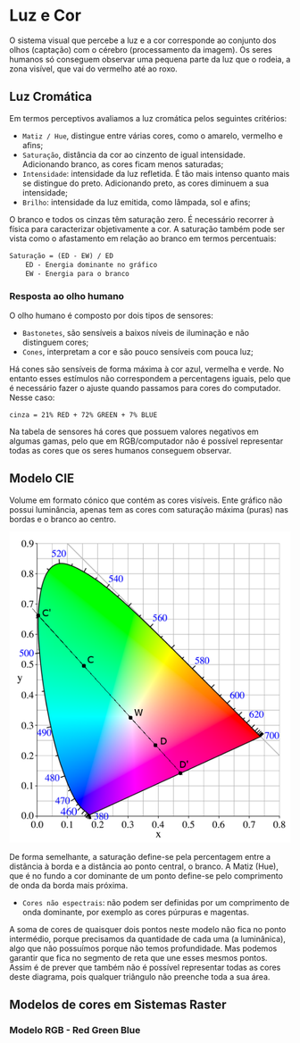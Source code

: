 # Luz e Cor

O sistema visual que percebe a luz e a cor corresponde ao conjunto dos olhos (captação) com o cérebro (processamento da imagem). Os seres humanos só conseguem observar uma pequena parte da luz que o rodeia, a zona visível, que vai do vermelho até ao roxo.

## Luz Cromática

Em termos perceptivos avaliamos a luz cromática pelos seguintes critérios:
- `Matiz / Hue`, distingue entre várias cores, como o amarelo, vermelho e afins;
- `Saturação`, distância da cor ao cinzento de igual intensidade. Adicionando branco, as cores ficam menos saturadas;
- `Intensidade`: intensidade da luz refletida. É tão mais intenso quanto mais se distingue do preto. Adicionando preto, as cores diminuem a sua intensidade;
- `Brilho`: intensidade da luz emitida, como lâmpada, sol e afins;

O branco e todos os cinzas têm saturação zero. É necessário recorrer à física para caracterizar objetivamente a cor. A saturação também pode ser vista como o afastamento em relação ao branco em termos percentuais:

```note
Saturação = (ED - EW) / ED
    ED - Energia dominante no gráfico
    EW - Energia para o branco
```

### Resposta ao olho humano

O olho humano é composto por dois tipos de sensores:
- `Bastonetes`, são sensíveis a baixos níveis de iluminação e não distinguem cores;
- `Cones`, interpretam a cor e são pouco sensíveis com pouca luz;

Há cones são sensíveis de forma máxima à cor azul, vermelha e verde. No entanto esses estímulos não correspondem a percentagens iguais, pelo que é necessário fazer o ajuste quando passamos para cores do computador. Nesse caso:

```note
cinza = 21% RED + 72% GREEN + 7% BLUE
```

Na tabela de sensores há cores que possuem valores negativos em algumas gamas, pelo que em RGB/computador não é possível representar todas as cores que os seres humanos conseguem observar.

## Modelo CIE

Volume em formato cónico que contém as cores visíveis. Ente gráfico não possui luminância, apenas tem as cores com saturação máxima (puras) nas bordas e o branco ao centro.

![CIE](../Images/CIE.png)

De forma semelhante, a saturação define-se pela percentagem entre a distância à borda e a distância ao ponto central, o branco. A Matiz (Hue), que é no fundo a cor dominante de um ponto define-se pelo comprimento de onda da borda mais próxima.

- `Cores não espectrais`: não podem ser definidas por um comprimento de onda dominante, por exemplo as cores púrpuras e magentas.

A soma de cores de quaisquer dois pontos neste modelo não fica no ponto intermédio, porque precisamos da quantidade de cada uma (a luminânica), algo que não possuímos porque não temos profundidade. Mas podemos garantir que fica no segmento de reta que une esses mesmos pontos. <br>
Assim é de prever que também não é possível representar todas as cores deste diagrama, pois qualquer triângulo não preenche toda a sua área.

## Modelos de cores em Sistemas Raster

### Modelo RGB - Red Green Blue

